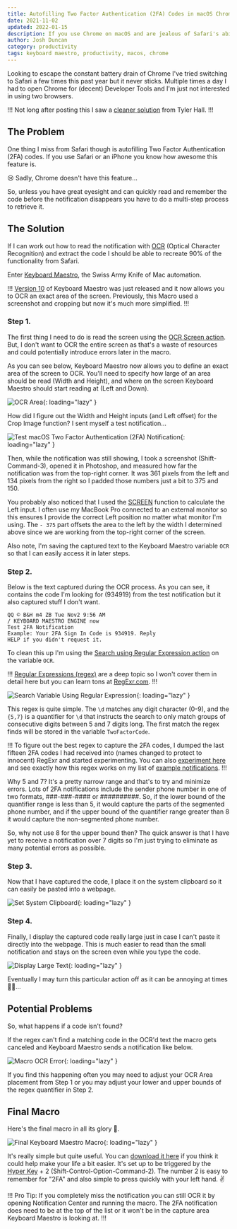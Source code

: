 ```yaml
---
title: Autofilling Two Factor Authentication (2FA) Codes in macOS Chrome
date: 2021-11-02
updated: 2022-01-15
description: If you use Chrome on macOS and are jealous of Safari's ability to autofill Two Factor Authentication (2FA) security codes checkout this sweet Keyboard Maestro macro.
author: Josh Duncan
category: productivity
tags: keyboard maestro, productivity, macos, chrome
---
```


Looking to escape the constant battery drain of Chrome I've tried switching to Safari a few times this past year but it never sticks. Multiple times a day I had to open Chrome for (decent) Developer Tools and I'm just not interested in using two browsers.

!!!
Not long after posting this I saw a <a href="https://tyler.io/a-better-way-to-copy-two-factor-codes-on-macos">cleaner solution</a> from Tyler Hall.
!!!

## The Problem

One thing I miss from Safari though is autofilling Two Factor Authentication (2FA) codes. If you use Safari or an iPhone you know how awesome this feature is.

😢 Sadly, Chrome doesn't have this feature...

So, unless you have great eyesight and can quickly read and remember the code before the notification disappears you have to do a multi-step process to retrieve it.

## The Solution

If I can work out how to read the notification with [OCR](https://en.wikipedia.org/wiki/Optical_character_recognition) (Optical Character Recognition) and extract the code I should be able to recreate 90% of the functionality from Safari.

Enter [Keyboard Maestro](https://www.keyboardmaestro.com/main/), the Swiss Army Knife of Mac automation.

!!!
[Version 10](https://www.stairways.com/press/2021-11-02) of Keyboard Maestro was just released and it now allows you to OCR an exact area of the screen. Previously, this Macro used a screenshot and cropping but now it's much more simplified.
!!!

### Step 1.

The first thing I need to do is read the screen using the [OCR Screen action](https://wiki.keyboardmaestro.com/action/OCR_Image?redirect=1). But, I don't want to OCR the entire screen as that's a waste of resources and could potentially introduce errors later in the macro.

As you can see below, Keyboard Maestro now allows you to define an exact area of the screen to OCR. You'll need to specify how large of an area should be read (Width and Height), and where on the screen Keyboard Maestro should start reading at (Left and Down).

![OCR Area](/static/images/keyboard-maestro-2fa-step-1.png){: loading="lazy" }

How did I figure out the Width and Height inputs (and Left offset) for the Crop Image function? I sent myself a test notification...

![Test macOS Two Factor Authentication (2FA) Notification](/static/images/test-2fa-notification.png){: loading="lazy" }

Then, while the notification was still showing, I took a screenshot (Shift-Command-3), opened it in Photoshop, and measured how far the notification was from the top-right corner. It was 361 pixels from the left and 134 pixels from the right so I padded those numbers just a bit to 375 and 150.

You probably also noticed that I used the [SCREEN](https://wiki.keyboardmaestro.com/function/SCREEN?redirect=1) function to calculate the Left input. I often use my MacBook Pro connected to an external monitor so this ensures I provide the correct Left position no matter what monitor I'm using. The `- 375` part offsets the area to the left by the width I determined above since we are working from the top-right corner of the screen.

Also note, I'm saving the captured text to the Keyboard Maestro variable `OCR` so that I can easily access it in later steps.

### Step 2.

Below is the text captured during the OCR process. As you can see, it contains the code I'm looking for (934919) from the test notification but it also captured stuff I don't want.

```
QQ © B&H m4 ZB Tue Nov2 9:56 AM
/ KEYBOARD MAESTRO ENGINE now
Test 2FA Notification
Example: Your 2FA Sign In Code is 934919. Reply
HELP if you didn't request it.
```

To clean this up I'm using the [Search using Regular Expression action](https://wiki.keyboardmaestro.com/action/Search_using_Regular_Expression?redirect=1) on the variable `OCR`.

!!!
[Regular Expressions (regex)](https://en.wikipedia.org/wiki/Regular_expression) are a deep topic so I won't cover them in detail here but you can learn tons at [RegExr.com](https://regexr.com/).
!!!

![Search Variable Using Regular Expression](/static/images/keyboard-maestro-2fa-step-2.png){: loading="lazy" }

This regex is quite simple. The `\d` matches any digit character (0-9), and the `{5,7}` is a quantifier for `\d` that instructs the search to only match groups of consecutive digits between 5 and 7 digits long. The first match the regex finds will be stored in the variable `TwoFactorCode`.

!!!
To figure out the best regex to capture the 2FA codes, I dumped the last fifteen 2FA codes I had received into (names changed to protect to innocent) RegExr and started experimenting. You can also [experiment here](https://regexr.com/68lnv) and see exactly how this regex works on my list of [example notifications](/static/downloads/sample-2fa-codes.txt).
!!!

Why 5 and 7? It's a pretty narrow range and that's to try and minimize errors. Lots of 2FA notifications include the sender phone number in one of two formats, ###-###-#### or ##########. So, if the lower bound of the quantifier range is less than 5, it would capture the parts of the segmented phone number, and if the upper bound of the quantifier range greater than 8 it would capture the non-segmented phone number.

So, why not use 8 for the upper bound then? The quick answer is that I have yet to receive a notification over 7 digits so I'm just trying to eliminate as many potential errors as possible.

### Step 3.

Now that I have captured the code, I place it on the system clipboard so it can easily be pasted into a webpage.

![Set System Clipboard](/static/images/keyboard-maestro-2fa-step-3.png){: loading="lazy" }

### Step 4.

Finally, I display the captured code really large just in case I can't paste it directly into the webpage. This is much easier to read than the small notification and stays on the screen even while you type the code.

![Display Large Text](/static/images/keyboard-maestro-2fa-step-4.png){: loading="lazy" }

Eventually I may turn this particular action off as it can be annoying at times 🤷‍♂️...

## Potential Problems

So, what happens if a code isn't found?

If the regex can't find a matching code in the OCR'd text the macro gets canceled and Keyboard Maestro sends a notification like below.

![Macro OCR Error](/static/images/keyboard-maestro-2fa-error.png){: loading="lazy" }

If you find this happening often you may need to adjust your OCR Area placement from Step 1 or you may adjust your lower and upper bounds of the regex quantifier in Step 2.

## Final Macro

Here's the final macro in all its glory 🙌.

![Final Keyboard Maestro Macro](/static/images/keyboard-maestro-2fa-step-final.png){: loading="lazy" }

It's really simple but quite useful. You can [download it here](/static/downloads/OCR-macOS-2FA-Notification-Codes.kmmacros) if you think it could help make your life a bit easier. It's set up to be triggered by the [Hyper Key](https://brettterpstra.com/2017/06/15/a-hyper-key-with-karabiner-elements-full-instructions/) + 2 (Shift-Control-Option-Command-2). The number 2 is easy to remember for "2FA" and also simple to press quickly with your left hand. ✌️

!!!
Pro Tip: If you completely miss the notification you can still OCR it by opening Notification Center and running the macro. The 2FA notification does need to be at the top of the list or it won't be in the capture area Keyboard Maestro is looking at.
!!!